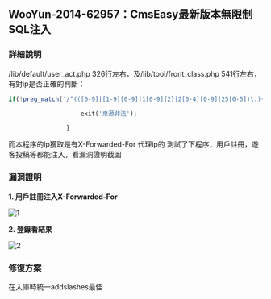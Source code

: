 ## WooYun-2014-62957：CmsEasy最新版本無限制SQL注入

### 詳細說明
/lib/default/user_act.php 326行左右，及/lib/tool/front_class.php 541行左右，有對ip是否正確的判斷：

```php
if(!preg_match('/^(([0-9]|[1-9][0-9]|1[0-9]{2}|2[0-4][0-9]|25[0-5])\.){3}([0-9]|[1-9][0-9]|1[0-9]{2}|2[0-4][0-9]|25[0-5])$/', front::ip())&&!preg_match('@^\s*((([0-9A-Fa-f]{1,4}:){7}(([0-9A-Fa-f]{1,4})|:))|(([0-9A-Fa-f]{1,4}:){6}(:|((25[0-5]|2[0-4]\d|[01]?\d{1,2})(\.(25[0-5]|2[0-4]\d|[01]?\d{1,2})){3})|(:[0-9A-Fa-f]{1,4})))|(([0-9A-Fa-f]{1,4}:){5}((:((25[0-5]|2[0-4]\d|[01]?\d{1,2})(\.(25[0-5]|2[0-4]\d|[01]?\d{1,2})){3})?)|((:[0-9A-Fa-f]{1,4}){1,2})))|(([0-9A-Fa-f]{1,4}:){4}(:[0-9A-Fa-f]{1,4}){0,1}((:((25[0-5]|2[0-4]\d|[01]?\d{1,2})(\.(25[0-5]|2[0-4]\d|[01]?\d{1,2})){3})?)|((:[0-9A-Fa-f]{1,4}){1,2})))|(([0-9A-Fa-f]{1,4}:){3}(:[0-9A-Fa-f]{1,4}){0,2}((:((25[0-5]|2[0-4]\d|[01]?\d{1,2})(\.(25[0-5]|2[0-4]\d|[01]?\d{1,2})){3})?)|((:[0-9A-Fa-f]{1,4}){1,2})))|(([0-9A-Fa-f]{1,4}:){2}(:[0-9A-Fa-f]{1,4}){0,3}((:((25[0-5]|2[0-4]\d|[01]?\d{1,2})(\.(25[0-5]|2[0-4]\d|[01]?\d{1,2})){3})?)|((:[0-9A-Fa-f]{1,4}){1,2})))|(([0-9A-Fa-f]{1,4}:)(:[0-9A-Fa-f]{1,4}){0,4}((:((25[0-5]|2[0-4]\d|[01]?\d{1,2})(\.(25[0-5]|2[0-4]\d|[01]?\d{1,2})){3})?)|((:[0-9A-Fa-f]{1,4}){1,2})))|(:(:[0-9A-Fa-f]{1,4}){0,5}((:((25[0-5]|2[0-4]\d|[01]?\d{1,2})(\.(25[0-5]|2[0-4]\d|[01]?\d{1,2})){3})?)|((:[0-9A-Fa-f]{1,4}){1,2})))|(((25[0-5]|2[0-4]\d|[01]?\d{1,2})(\.(25[0-5]|2[0-4]\d|[01]?\d{1,2})){3})))(%.+)?\s*$@', front::ip())){ //這位置寫得太複雜了，好像很強大，我看到了(%.+)?，呃，%'不過可以注入引號了？

                    exit('來源非法');

                }
```

而本程序的ip獲取是有X-Forwarded-For 代理ip的
測試了下程序，用戶註冊，遊客投稿等都能注入，看漏洞證明截圖


### 漏洞證明
**1. 用戶註冊注入X-Forwarded-For**

![1](https://raw.githubusercontent.com/dyeat/PDF/master/%E8%AB%96PHP%E5%B8%B8%E8%A6%8B%E7%9A%84%E6%BC%8F%E6%B4%9E/images/3/3.11/3.11-1.png)

**2. 登錄看結果**

![2](https://raw.githubusercontent.com/dyeat/PDF/master/%E8%AB%96PHP%E5%B8%B8%E8%A6%8B%E7%9A%84%E6%BC%8F%E6%B4%9E/images/3/3.11/3.11-2.png)

### 修復方案

在入庫時統一addslashes最佳
